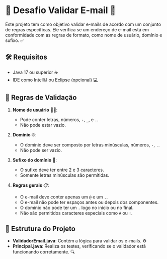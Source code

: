 # 🎯 Desafio Validar E-mail 📧

Este projeto tem como objetivo validar e-mails de acordo com um conjunto de regras específicas. Ele verifica se um endereço de e-mail está em conformidade com as regras de formato, como nome de usuário, domínio e sufixo. ✅

## 🛠️ Requisitos

- Java 17 ou superior ☕
- IDE como IntelliJ ou Eclipse (opcional) 💻

## 📝 Regras de Validação

1. **Nome de usuário** 🧑‍💻:
   - Pode conter letras, números, `-`, `_`, e `.`.
   - Não pode estar vazio.
   
2. **Domínio** 🌐:
   - O domínio deve ser composto por letras minúsculas, números, `-`, `.`.
   - Não pode ser vazio.
   
3. **Sufixo do domínio** 📍:
   - O sufixo deve ter entre 2 e 3 caracteres.
   - Somente letras minúsculas são permitidas.

4. **Regras gerais** 📋:
   - O e-mail deve conter apenas um `@` e um `.`.
   - O e-mail não pode ter espaços antes ou depois dos componentes.
   - O domínio não pode ter um `.` logo no início ou no final.
   - Não são permitidos caracteres especiais como `#` ou `!`.

## 📂 Estrutura do Projeto

- **ValidadorEmail.java**: Contém a lógica para validar os e-mails. ⚙️
- **Principal.java**: Realiza os testes, verificando se o validador está funcionando corretamente. 🔍


